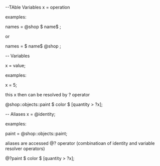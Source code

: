 --TAble Variables
x = operation

examples:

names = @shop $ name$ ;

or

names = $ name$ @shop ;

-- Variables

x = value;

examples:

x = 5;

this x  then can be resolved by ? operator

@shop::objects::paint $ color $ [quantity > ?x];

-- Aliases
x = @identity;

examples:

paint = @shop::objects::paint;

aliases are accessed @? operator (combinatioan of identity and variable resolver operators)

@?paint $ color $ [quantity > ?x];

